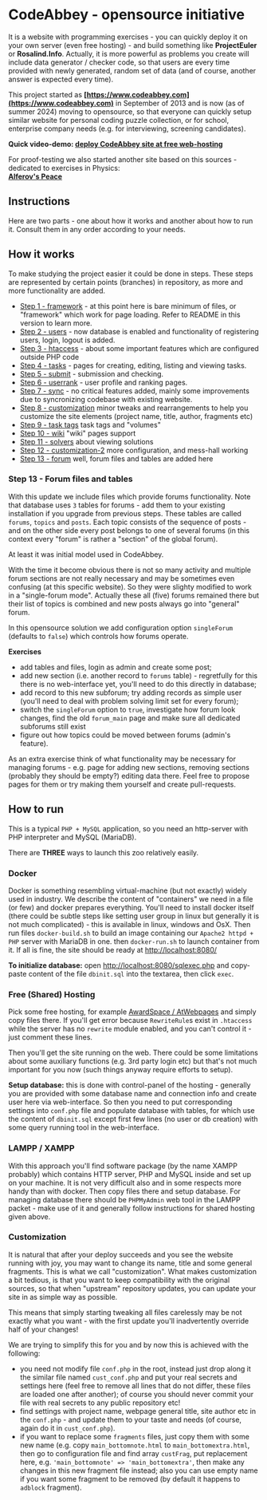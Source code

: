 # CodeAbbey - opensource initiative

It is a website with programming exercises - you can quickly deploy it on your own server (even free hosting) - and
build something like **ProjectEuler** or **Rosalind.Info**. Actually, it is more powerful as problems you create
will include data generator / checker code, so that users are every time provided with newly generated, random set
of data (and of course, another answer is expected every time).

This project started as **[https://www.codeabbey.com](https://www.codeabbey.com)**
in September of 2013 and is now (as of summer 2024) moving to opensource, so that everyone can quickly setup
similar website for personal coding puzzle collection, or for school, enterprise company needs (e.g. for
interviewing, screening candidates).

**Quick video-demo: [deploy CodeAbbey site at free web-hosting](https://www.youtube.com/watch?v=ayjzFg8T1eQ)**

For proof-testing we also started another site based on this sources - dedicated to exercises in Physics:  
**[Alferov's Peace](https://alferovs-peace.sourceforge.net)**

## Instructions

Here are two parts - one about how it works and another about how to run it. Consult them in any order according
to your needs.

## How it works

To make studying the project easier it could be done in steps. These steps are represented
by certain points (branches) in repository, as more and more functionality are added.

- [Step 1 - framework](https://github.com/CodeAbbey/src/tree/v0.1-framework) - at this point
    here is bare minimum of files, or "framework" which work for page loading. Refer to README
    in this version to learn more.
- [Step 2 - users](https://github.com/CodeAbbey/src/tree/v0.2-users) - now database is enabled
    and functionality of registering users, login, logout is added.
- [Step 3 - htaccess](https://github.com/CodeAbbey/src/tree/v0.3-htaccess) - about some important
    features which are configured outside PHP code
- [Step 4 - tasks](https://github.com/CodeAbbey/src/tree/v0.4-tasks) - pages for creating, editing,
    listing and viewing tasks.
- [Step 5 - submit](https://github.com/CodeAbbey/src/tree/v0.5-submit) - submission and checking.
- [Step 6 - userrank](https://github.com/CodeAbbey/src/tree/v0.6-userrank) - user profile and ranking pages.
- [Step 7 - sync](https://github.com/CodeAbbey/src/tree/v0.7-sync) - no critical features added,
    mainly some improvements due to syncronizing codebase with existing website.
- [Step 8 - customization](https://github.com/CodeAbbey/src/tree/v0.8-customization) minor tweaks and
    rearrangements to help you customize the site elements (project name, title, author, fragments etc)
- [Step 9 - task tags](https://github.com/CodeAbbey/src/tree/v0.9-tags) task tags and "volumes"
- [Step 10 - wiki](https://github.com/CodeAbbey/src/tree/v0.10-wiki) "wiki" pages support
- [Step 11 - solvers](https://github.com/CodeAbbey/src/tree/v0.11-solvers) about viewing solutions
- [Step 12 - customization-2](https://github.com/CodeAbbey/src/tree/v0.12-cust2) more configuration, and mess-hall working
- [Step 13 - forum](https://github.com/CodeAbbey/src/tree/v0.13-forum) well, forum files and tables are added here

### Step 13 - Forum files and tables

With this update we include files which provide forums functionality. Note that database uses `3` tables
for forums - add them to your existing installation if you upgrade from previous steps. These tables
are called `forums`, `topics` and `posts`. Each topic consists of the sequence of posts - and on the other
side every post belongs to one of several forums (in this context every "forum" is rather a "section" of the
global forum).

At least it was initial model used in CodeAbbey.

With the time it become obvious there is not so many activity and multiple forum sections are not really
necessary and may be sometimes even confusing (at this specific website). So they were slighty modified
to work in a "single-forum mode". Actually these all (five) forums remained there but their list of
topics is combined and new posts always go into "general" forum.

In this opensource solution we add configuration option `singleForum` (defaults to `false`) which controls
how forums operate.

**Exercises**

- add tables and files, login as admin and create some post;
- add new section (i.e. another record to `forums` table) - regretfully for this there is no
    web-interface yet, you'll need to do this directly in database;
- add record to this new subforum; try adding records as simple user (you'll need to deal with
    problem solving limit set for every forum);
- switch the `singleForum` option to `true`, investigate how forum look changes, find the old
    `forum_main` page and make sure all dedicated subforums still exist
- figure out how topics could be moved between forums (admin's feature).

As an extra exercise think of what functionality may be necessary for managing forums - e.g. page for adding
new sections, removing sections (probably they should be empty?) editing data there. Feel free to propose
pages for them or try making them yourself and create pull-requests.

## How to run

This is a typical `PHP + MySQL` application, so you need an http-server with PHP interpreter and MySQL (MariaDB).

There are **THREE** ways to launch this zoo relatively easily.

### Docker

Docker is something resembling virtual-machine (but not exactly) widely used in industry. We describe
the content of "containers" we need in a file (or few) and docker prepares everything. You'll need to install
docker itself (there could be subtle steps like setting user group in linux but generally it is not much
complicated) - this is available in linux, windows and OsX. Then run files `docker-build.sh` to build an
image containing our `Apache2 httpd + PHP` server with MariaDB in one. then `docker-run.sh` to launch container
from it. If all is fine, the site should be ready at [http://localhost:8080/](http://localhost:8080)

**To initialize database:** open [http://localhost:8080/sqlexec.php](http://localhost:8080/sqlexec.php) and copy-paste content of the file `dbinit.sql` into the textarea, then click `exec`.

### Free (Shared) Hosting

Pick some free hosting, for example [AwardSpace / AtWebpages](https://www.awardspace.com/) and simply copy files there. If you'll get error because `RewriteRule`s exist in `.htaccess` while
the server has no `rewrite` module enabled, and you can't control it - just comment these lines.

Then you'll get the site running on the web. There could be some limitations about some auxiliary functions
(e.g. 3rd party login etc) but that's not much important for you now (such things anyway require efforts to setup).

**Setup database:** this is done with control-panel of the hosting - generally you are provided
with some database name and connection info and create user here via web-interface. So then you
need to put corresponding settings into `conf.php` file and populate database with tables, for
which use the content of `dbinit.sql` except first few lines (no user or db creation) with
some query running tool in the web-interface.

### LAMPP / XAMPP

With this approach you'll find software package (by the name XAMPP probably) which contains HTTP server, PHP and MySQL
inside and set up on your machine. It is not very difficult also and in some respects more handy than with docker.
Then copy files there and setup database. For managing database there should be `PHPMyAdmin`
web tool in the LAMPP packet - make use of it and generally follow instructions for
shared hosting given above.

### Customization

It is natural that after your deploy succeeds and you see the website running with joy, you may
want to change its name, title and some general fragments. This is what we call "customization".
What makes customization a bit tedious, is that you want to keep compatibility with the original
sources, so that when "upstream" repository updates, you can update your site in as simple way as
possible.

This means that simply starting tweaking all files carelessly may be not exactly what you want -
with the first update you'll inadvertently override half of your changes!

We are trying to simplify this for you and by now this is achieved with the following:

- you need not modify file `conf.php` in the root, instead just drop along it the similar file
    named `cust_conf.php` and put your real secrets and settings here (feel free to remove all
    lines that do not differ, these files are loaded one after another); of course you should
    never commit your file with real secrets to any public repository etc!
- find settings with project name, webpage general title, site author etc in the `conf.php` -
    and update them to your taste and needs (of course, again do it in `cust_conf.php`).
- if you want to replace some `fragments` files, just copy them with some new name (e.g.
    copy `main_bottomnote.html` to `main_bottomextra.html`, then go to configuration file
    and find array `custFrag`, put replacement here, e.g. `'main_bottomnote' => 'main_bottomextra'`,
    then make any changes in this new fragment file instead; also you can use empty name if you
    want some fragment to be removed (by default it happens to `adblock` fragment).

